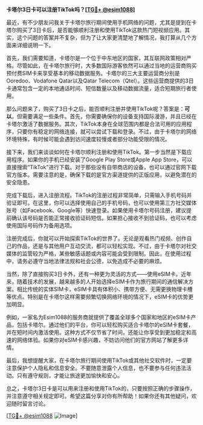 **卡塔尔3日卡可以注册TikTok吗？[[TG💪+ @esim1088](https://t.me/s/esim1088)]**

最近，有不少朋友问我关于卡塔尔旅行期间使用手机网络的问题，尤其是提到在卡塔尔购买了3日卡后，是否能够顺利注册和使用TikTok这款热门短视频应用。其实，这个问题的答案并不复杂，但为了让大家更清楚地了解情况，我打算从几个方面来详细说明一下。

首先，我们需要知道，卡塔尔是一个位于中东地区的国家，其互联网政策相对严格。尽管如此，在卡塔尔旅行时，大多数国际游客依然可以通过当地的运营商购买预付费SIM卡来享受基本的移动数据服务。卡塔尔的三大主要运营商分别是Ooredoo、Vodafone Qatar以及Qatar Telecom（Qtel）。这些运营商提供的3日卡通常包含一定的本地通话时间、短信数量以及移动数据流量，适合短期旅行者使用。

那么问题来了，购买了3日卡之后，能否顺利注册并使用TikTok呢？答案是：**可以**，但需要满足一些条件。首先，你需要确保你的设备支持国际漫游，并且已经在卡塔尔激活了数据服务。其次，TikTok本身在全球范围内都是合法可用的应用程序，只要你有稳定的网络连接，就可以尝试下载和登录。不过，由于卡塔尔的网络环境特殊，有时候可能会遇到访问速度较慢或者部分功能受限的情况。

接下来，我们来谈谈如何在卡塔尔顺利注册和使用TikTok。第一步当然是下载应用程序。如果你的手机已经安装了Google Play Store或Apple App Store，可以直接搜索“TikTok”进行下载。对于那些没有自带商店的设备，也可以通过官网下载官方版本。需要注意的是，确保下载的是官方渠道提供的正版应用，以避免潜在的安全隐患。

完成下载后，进入注册流程。TikTok的注册过程非常简单，只需输入手机号码并验证即可。在这里，你可以选择使用自己的手机号码，也可以使用第三方社交媒体账号（如Facebook、Google等）快速登录。如果使用卡塔尔号码注册，建议提前确认该号码是否能正常接收验证码短信。如果担心接收不到验证码，也可以考虑使用国际号码作为备用选项。

注册完成后，你就可以开始探索TikTok的世界了。无论是观看热门视频、创作自己的作品，还是与其他用户互动交流，都可以轻松实现。不过，由于卡塔尔对社交媒体的监管较为严格，某些敏感话题或内容可能会受到限制。因此，在使用过程中，请务必遵守当地法律法规和社会公德，以免造成不必要的麻烦。

当然，除了直接购买3日卡外，还有一种更为灵活的方式——使用eSIM卡。近年来，随着技术的发展，越来越多的人开始选择eSIM卡作为旅行期间的通信解决方案。相比传统的实体SIM卡，eSIM卡具有体积小、携带方便、无需更换物理卡槽等优点。特别是在卡塔尔这样需要频繁切换网络环境的情况下，eSIM卡的优势更加明显。

例如，一家名为Esim1088的服务商就提供了覆盖全球多个国家和地区的eSIM卡产品，包括卡塔尔。通过他们的平台，你可以轻松购买适合卡塔尔的eSIM卡套餐，并在短时间内激活使用。这种方式不仅节省了时间，还能让你享受到更加稳定和高速的网络体验。如果你对eSIM卡感兴趣，不妨访问他们的官方网站了解更多详情。

最后，我想提醒大家，在卡塔尔旅行期间使用TikTok或其他社交软件时，一定要注意保护个人隐私和信息安全。不要随意泄露个人信息，也不要参与任何违法活动。只有遵守规则，才能让旅途更加愉快和安心。

总之，卡塔尔3日卡是可以用来注册和使用TikTok的，只要按照正确的步骤操作，并注意遵守相关规定即可。希望这篇分享对你有所帮助！如果你还有其他疑问，欢迎随时留言讨论。

[[TG💪+ @esim1088](https://t.me/s/esim1088) ![Image](https://i.postimg.cc/4NQfJmqS/Snipaste-2025-05-13-00-14-12.png)]